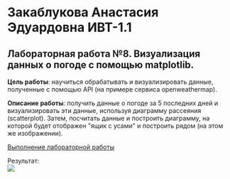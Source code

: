 # Закаблукова Анастасия Эдуардовна ИВТ-1.1
## Лабораторная работа №8. Визуализация данных о погоде с помощью matplotlib.

**Цель работы**: научиться обрабатывать и визуализировать данные, полученные с помощью API (на примере сервиса 
                 openweathermap).

**Описание работы**: получить данные о погоде за 5 последних дней и визуализировать эти данные, используя диаграмму 
                     рассеяния (scatterplot). Затем, посчитать данные и построить диаграмму, на которой будет отображен 
                     "ящик с усами" и построить рядом (на этом же изображении).

[Выполнение лабораторной работы](https://colab.research.google.com/drive/1REtRf6PeUmVLWOt2s35wSOpNVGT3NZpI?usp=sharing)

Результат:  
![](image_report/pic1.jpg)